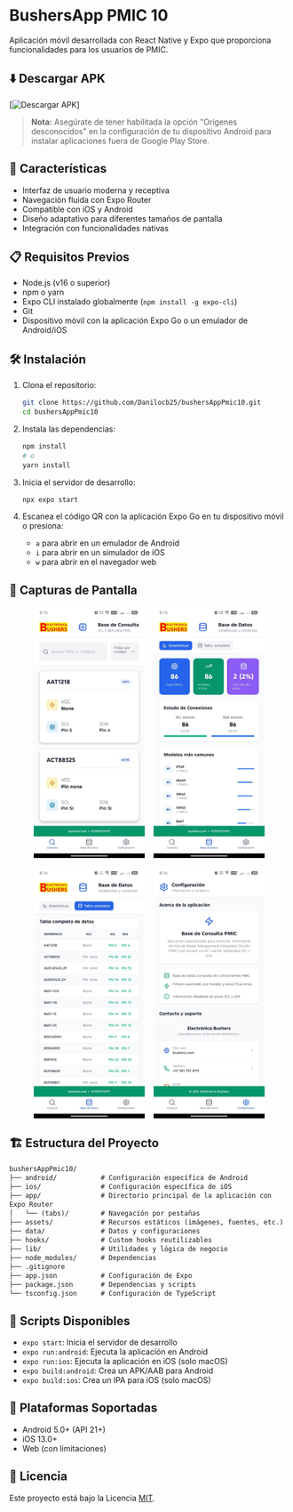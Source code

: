 # BushersApp PMIC 10

Aplicación móvil desarrollada con React Native y Expo que proporciona funcionalidades para los usuarios de PMIC.

## ⬇️ Descargar APK

[![Descargar APK](https://github.com/Danilocb25/bushersAppPmic10/releases/tag/v1.0.0)]

> **Nota:** Asegúrate de tener habilitada la opción "Orígenes desconocidos" en la configuración de tu dispositivo Android para instalar aplicaciones fuera de Google Play Store.

## 🚀 Características

- Interfaz de usuario moderna y receptiva
- Navegación fluida con Expo Router
- Compatible con iOS y Android
- Diseño adaptativo para diferentes tamaños de pantalla
- Integración con funcionalidades nativas

## 📋 Requisitos Previos

- Node.js (v16 o superior)
- npm o yarn
- Expo CLI instalado globalmente (`npm install -g expo-cli`)
- Git
- Dispositivo móvil con la aplicación Expo Go o un emulador de Android/iOS

## 🛠 Instalación

1. Clona el repositorio:
   ```bash
   git clone https://github.com/Danilocb25/bushersAppPmic10.git
   cd bushersAppPmic10
   ```

2. Instala las dependencias:
   ```bash
   npm install
   # o
   yarn install
   ```

3. Inicia el servidor de desarrollo:
   ```bash
   npx expo start
   ```

4. Escanea el código QR con la aplicación Expo Go en tu dispositivo móvil o presiona:
   - `a` para abrir en un emulador de Android
   - `i` para abrir en un simulador de iOS
   - `w` para abrir en el navegador web

## 📸 Capturas de Pantalla

<div style="display: flex; flex-wrap: wrap; gap: 16px; justify-content: center;">
  <img src="./assets/images/screen/img1.jpeg" alt="Pantalla 1" width="200" />
  <img src="./assets/images/screen/img2.jpeg" alt="Pantalla 2" width="200" />
  <img src="./assets/images/screen/img3.jpeg" alt="Pantalla 3" width="200" />
  <img src="./assets/images/screen/img4.jpeg" alt="Pantalla 4" width="200" />
</div>

## 🏗 Estructura del Proyecto

```
bushersAppPmic10/
├── android/           # Configuración específica de Android
├── ios/               # Configuración específica de iOS
├── app/               # Directorio principal de la aplicación con Expo Router
│   └── (tabs)/        # Navegación por pestañas
├── assets/            # Recursos estáticos (imágenes, fuentes, etc.)
├── data/              # Datos y configuraciones
├── hooks/             # Custom hooks reutilizables
├── lib/               # Utilidades y lógica de negocio
├── node_modules/      # Dependencias
├── .gitignore
├── app.json           # Configuración de Expo
├── package.json       # Dependencias y scripts
└── tsconfig.json      # Configuración de TypeScript
```

## 🚦 Scripts Disponibles

- `expo start`: Inicia el servidor de desarrollo
- `expo run:android`: Ejecuta la aplicación en Android
- `expo run:ios`: Ejecuta la aplicación en iOS (solo macOS)
- `expo build:android`: Crea un APK/AAB para Android
- `expo build:ios`: Crea un IPA para iOS (solo macOS)


## 📱 Plataformas Soportadas

- Android 5.0+ (API 21+)
- iOS 13.0+
- Web (con limitaciones)


## 📄 Licencia

Este proyecto está bajo la Licencia [MIT](LICENSE).


